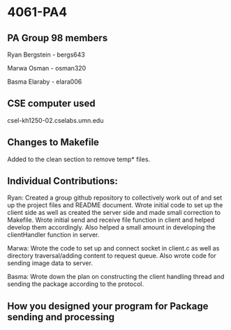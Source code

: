# 4061-PA4

## PA Group 98 members

Ryan Bergstein - bergs643

Marwa Osman - osman320

Basma Elaraby - elara006

## CSE computer used

csel-kh1250-02.cselabs.umn.edu

## Changes to Makefile

Added to the clean section to remove temp* files.

## Individual Contributions: 

Ryan: Created a group github repository to collectively work out of and set up the project files and README document. Wrote initial code to set up the client side as well as created the server side and made small correction to Makefile. Wrote initial send and receive file function in client and helped develop them accordingly. Also helped a small amount in developing the clientHandler function in server.

Marwa: Wrote the code to set up and connect socket in client.c as well as directory traversal/adding content to request queue. Also wrote code for sending image data to server. 

Basma: Wrote down the plan on constructing the client handling thread and sending the package according to the protocol.

##  How you designed your program for Package sending and processing
